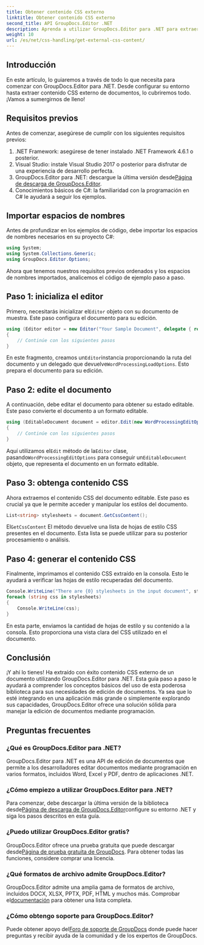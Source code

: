 ```yaml
---
title: Obtener contenido CSS externo
linktitle: Obtener contenido CSS externo
second_title: API GroupDocs.Editor .NET
description: Aprenda a utilizar GroupDocs.Editor para .NET para extraer contenido CSS externo de documentos con esta guía paso a paso. Perfecto para desarrolladores que integran documentos.
weight: 10
url: /es/net/css-handling/get-external-css-content/
---
```

## Introducción
En este artículo, lo guiaremos a través de todo lo que necesita para comenzar con GroupDocs.Editor para .NET. Desde configurar su entorno hasta extraer contenido CSS externo de documentos, lo cubriremos todo. ¡Vamos a sumergirnos de lleno!
## Requisitos previos
Antes de comenzar, asegúrese de cumplir con los siguientes requisitos previos:
1. .NET Framework: asegúrese de tener instalado .NET Framework 4.6.1 o posterior.
2. Visual Studio: instale Visual Studio 2017 o posterior para disfrutar de una experiencia de desarrollo perfecta.
3.  GroupDocs.Editor para .NET: descargue la última versión desde[Página de descarga de GroupDocs.Editor](https://releases.groupdocs.com/editor/net/).
4. Conocimientos básicos de C#: la familiaridad con la programación en C# le ayudará a seguir los ejemplos.
## Importar espacios de nombres
Antes de profundizar en los ejemplos de código, debe importar los espacios de nombres necesarios en su proyecto C#:
```csharp
using System;
using System.Collections.Generic;
using GroupDocs.Editor.Options;
```
Ahora que tenemos nuestros requisitos previos ordenados y los espacios de nombres importados, analicemos el código de ejemplo paso a paso.
## Paso 1: inicializa el editor
 Primero, necesitarás inicializar el`Editor` objeto con su documento de muestra. Este paso configura el documento para su edición.
```csharp
using (Editor editor = new Editor("Your Sample Document", delegate { return new WordProcessingLoadOptions(); }))
{
    // Continúe con los siguientes pasos
}
```
 En este fragmento, creamos un`Editor`instancia proporcionando la ruta del documento y un delegado que devuelve`WordProcessingLoadOptions`. Esto prepara el documento para su edición.
## Paso 2: edite el documento
A continuación, debe editar el documento para obtener su estado editable. Este paso convierte el documento a un formato editable.
```csharp
using (EditableDocument document = editor.Edit(new WordProcessingEditOptions()))
{
    // Continúe con los siguientes pasos
}
```
 Aquí utilizamos el`Edit` método de la`Editor` clase, pasando`WordProcessingEditOptions` para conseguir un`EditableDocument` objeto, que representa el documento en un formato editable.
## Paso 3: obtenga contenido CSS
Ahora extraemos el contenido CSS del documento editable. Este paso es crucial ya que le permite acceder y manipular los estilos del documento.
```csharp
List<string> stylesheets = document.GetCssContent();
```
 El`GetCssContent` El método devuelve una lista de hojas de estilo CSS presentes en el documento. Esta lista se puede utilizar para su posterior procesamiento o análisis.
## Paso 4: generar el contenido CSS
Finalmente, imprimamos el contenido CSS extraído en la consola. Esto le ayudará a verificar las hojas de estilo recuperadas del documento.
```csharp
Console.WriteLine("There are {0} stylesheets in the input document", stylesheets.Count);
foreach (string css in stylesheets)
{
    Console.WriteLine(css);
}
```
En esta parte, enviamos la cantidad de hojas de estilo y su contenido a la consola. Esto proporciona una vista clara del CSS utilizado en el documento.
## Conclusión
¡Y ahí lo tienes! Ha extraído con éxito contenido CSS externo de un documento utilizando GroupDocs.Editor para .NET. Esta guía paso a paso le ayudará a comprender los conceptos básicos del uso de esta poderosa biblioteca para sus necesidades de edición de documentos. Ya sea que lo esté integrando en una aplicación más grande o simplemente explorando sus capacidades, GroupDocs.Editor ofrece una solución sólida para manejar la edición de documentos mediante programación.
## Preguntas frecuentes
### ¿Qué es GroupDocs.Editor para .NET?
GroupDocs.Editor para .NET es una API de edición de documentos que permite a los desarrolladores editar documentos mediante programación en varios formatos, incluidos Word, Excel y PDF, dentro de aplicaciones .NET.
### ¿Cómo empiezo a utilizar GroupDocs.Editor para .NET?
 Para comenzar, debe descargar la última versión de la biblioteca desde[Página de descarga de GroupDocs.Editor](https://releases.groupdocs.com/editor/net/)configure su entorno .NET y siga los pasos descritos en esta guía.
### ¿Puedo utilizar GroupDocs.Editor gratis?
 GroupDocs.Editor ofrece una prueba gratuita que puede descargar desde[Página de prueba gratuita de GroupDocs](https://releases.groupdocs.com/). Para obtener todas las funciones, considere comprar una licencia.
### ¿Qué formatos de archivo admite GroupDocs.Editor?
 GroupDocs.Editor admite una amplia gama de formatos de archivo, incluidos DOCX, XLSX, PPTX, PDF, HTML y muchos más. Comprobar el[documentación](https://tutorials.groupdocs.com/editor/net/) para obtener una lista completa.
### ¿Cómo obtengo soporte para GroupDocs.Editor?
 Puede obtener apoyo del[Foro de soporte de GroupDocs](https://forum.groupdocs.com/c/editor/20) donde puede hacer preguntas y recibir ayuda de la comunidad y de los expertos de GroupDocs.